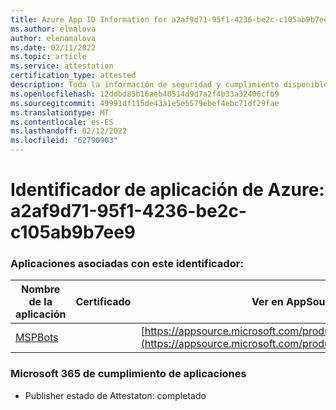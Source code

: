 ```yaml
---
title: Azure App ID Information for a2af9d71-95f1-4236-be2c-c105ab9b7ee9
ms.author: elmalova
author: elenamalova
ms.date: 02/11/2022
ms.topic: article
ms.service: attestation
certification_type: attested
description: Toda la información de seguridad y cumplimiento disponible para a2af9d71-95f1-4236-be2c-c105ab9b7ee9.
ms.openlocfilehash: 12ddbd85b16aeb40514d9d7a2f4b33a32406cfb9
ms.sourcegitcommit: 49991df115de43a1e5e5579ebef4ebc71df29fae
ms.translationtype: MT
ms.contentlocale: es-ES
ms.lasthandoff: 02/12/2022
ms.locfileid: "62790903"
---
```

# <a name="azure-app-id-a2af9d71-95f1-4236-be2c-c105ab9b7ee9"></a>Identificador de aplicación de Azure: a2af9d71-95f1-4236-be2c-c105ab9b7ee9


### <a name="apps-associated-with-this-id"></a>Aplicaciones asociadas con este identificador:
| **Nombre de la aplicación** | **Certificado** | **Ver en AppSource** |
|--------------|---------------|-----------------------|
| [MSPBots](https://docs.microsoft.com/microsoft-365-app-certification/forward/WA200001128) |  | [https://appsource.microsoft.com/product/office/WA200001128](https://appsource.microsoft.com/product/office/WA200001128) |

### <a name="microsoft-365-app-compliance-status"></a>Microsoft 365 de cumplimiento de aplicaciones
- Publisher estado de Attestaton: completado
